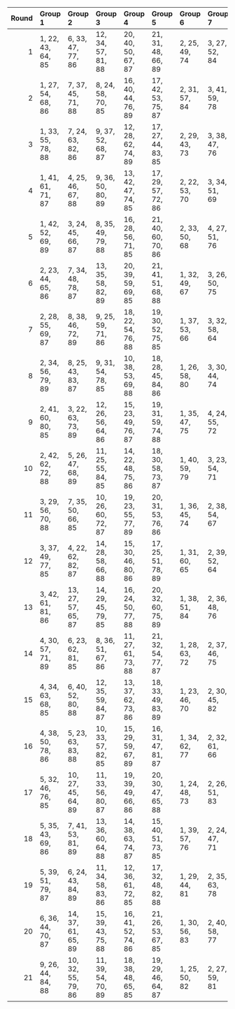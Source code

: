 |   Round | Group 1           | Group 2            | Group 3            | Group 4            | Group 5            | Group 6       | Group 7       | Group 8       | Group 9       | Group 10      | Group 11      | Group 12       | Group 13       | Group 14       | Group 15       | Group 16       | Group 17       | Group 18       | Group 19       | Group 20       | Group 21       |
|--------:|:------------------|:-------------------|:-------------------|:-------------------|:-------------------|:--------------|:--------------|:--------------|:--------------|:--------------|:--------------|:---------------|:---------------|:---------------|:---------------|:---------------|:---------------|:---------------|:---------------|:---------------|:---------------|
|       1 | 1, 22, 43, 64, 85 | 6, 33, 47, 77, 86  | 12, 34, 57, 81, 88 | 20, 40, 50, 67, 87 | 21, 31, 48, 66, 89 | 2, 25, 49, 74 | 3, 27, 52, 84 | 4, 29, 61, 83 | 5, 37, 59, 82 | 7, 42, 51, 80 | 8, 23, 60, 73 | 9, 35, 62, 76  | 10, 39, 44, 71 | 11, 28, 46, 65 | 13, 41, 56, 72 | 14, 26, 54, 69 | 15, 24, 53, 79 | 16, 32, 45, 78 | 17, 30, 63, 70 | 18, 36, 55, 75 | 19, 38, 58, 68 |
|       2 | 1, 27, 54, 68, 86 | 7, 37, 45, 71, 88  | 8, 24, 58, 70, 85  | 16, 40, 44, 76, 89 | 17, 42, 53, 75, 87 | 2, 31, 57, 84 | 3, 41, 59, 78 | 4, 26, 49, 73 | 5, 33, 48, 64 | 6, 39, 46, 82 | 9, 22, 55, 83 | 10, 28, 47, 67 | 11, 30, 50, 81 | 12, 32, 63, 80 | 13, 23, 61, 79 | 14, 35, 56, 77 | 15, 38, 62, 66 | 18, 29, 51, 74 | 19, 25, 60, 69 | 20, 34, 43, 72 | 21, 36, 52, 65 |
|       3 | 1, 33, 55, 78, 88 | 7, 24, 63, 82, 86  | 9, 37, 52, 68, 87  | 12, 28, 62, 74, 89 | 17, 27, 44, 83, 85 | 2, 29, 43, 73 | 3, 38, 47, 76 | 4, 40, 56, 69 | 5, 31, 58, 72 | 6, 35, 61, 67 | 8, 30, 53, 77 | 10, 22, 50, 65 | 11, 41, 49, 75 | 13, 26, 59, 66 | 14, 32, 51, 71 | 15, 34, 54, 64 | 16, 36, 46, 84 | 18, 39, 60, 81 | 19, 42, 45, 70 | 20, 23, 48, 80 | 21, 25, 57, 79 |
|       4 | 1, 41, 61, 71, 87 | 4, 25, 46, 67, 88  | 9, 36, 50, 80, 89  | 13, 42, 47, 74, 85 | 17, 29, 57, 72, 86 | 2, 22, 53, 70 | 3, 34, 51, 69 | 5, 28, 52, 77 | 6, 30, 55, 66 | 7, 32, 43, 65 | 8, 40, 62, 64 | 10, 24, 54, 83 | 11, 26, 63, 76 | 12, 38, 44, 79 | 14, 31, 49, 68 | 15, 37, 60, 84 | 16, 23, 59, 75 | 18, 27, 56, 82 | 19, 35, 48, 81 | 20, 33, 45, 73 | 21, 39, 58, 78 |
|       5 | 1, 42, 52, 69, 89 | 3, 24, 45, 66, 87  | 8, 35, 49, 79, 88  | 16, 28, 56, 71, 85 | 21, 40, 60, 70, 86 | 2, 33, 50, 68 | 4, 27, 51, 76 | 5, 29, 54, 65 | 6, 31, 63, 64 | 7, 39, 61, 84 | 9, 23, 53, 82 | 10, 25, 62, 75 | 11, 37, 43, 78 | 12, 41, 46, 73 | 13, 30, 48, 67 | 14, 36, 59, 83 | 15, 22, 58, 74 | 17, 26, 55, 81 | 18, 34, 47, 80 | 19, 32, 44, 72 | 20, 38, 57, 77 |
|       6 | 2, 23, 44, 65, 86 | 7, 34, 48, 78, 87  | 13, 35, 58, 82, 89 | 20, 39, 59, 69, 85 | 21, 41, 51, 68, 88 | 1, 32, 49, 67 | 3, 26, 50, 75 | 4, 28, 53, 64 | 5, 30, 62, 84 | 6, 38, 60, 83 | 8, 22, 52, 81 | 9, 24, 61, 74  | 10, 36, 63, 77 | 11, 40, 45, 72 | 12, 29, 47, 66 | 14, 42, 57, 73 | 15, 27, 55, 70 | 16, 25, 54, 80 | 17, 33, 46, 79 | 18, 31, 43, 71 | 19, 37, 56, 76 |
|       7 | 2, 28, 55, 69, 87 | 8, 38, 46, 72, 89  | 9, 25, 59, 71, 86  | 18, 22, 54, 76, 88 | 19, 30, 52, 75, 85 | 1, 37, 53, 66 | 3, 32, 58, 64 | 4, 42, 60, 79 | 5, 27, 50, 74 | 6, 34, 49, 65 | 7, 40, 47, 83 | 10, 23, 56, 84 | 11, 29, 48, 68 | 12, 31, 51, 82 | 13, 33, 43, 81 | 14, 24, 62, 80 | 15, 36, 57, 78 | 16, 39, 63, 67 | 17, 41, 45, 77 | 20, 26, 61, 70 | 21, 35, 44, 73 |
|       8 | 2, 34, 56, 79, 89 | 8, 25, 43, 83, 87  | 9, 31, 54, 78, 85  | 10, 38, 53, 69, 88 | 18, 28, 45, 84, 86 | 1, 26, 58, 80 | 3, 30, 44, 74 | 4, 39, 48, 77 | 5, 41, 57, 70 | 6, 32, 59, 73 | 7, 36, 62, 68 | 11, 23, 51, 66 | 12, 42, 50, 76 | 13, 29, 63, 75 | 14, 27, 60, 67 | 15, 33, 52, 72 | 16, 35, 55, 65 | 17, 37, 47, 64 | 19, 40, 61, 82 | 20, 22, 46, 71 | 21, 24, 49, 81 |
|       9 | 2, 41, 60, 80, 85 | 3, 22, 63, 73, 89  | 12, 26, 56, 64, 86 | 15, 23, 49, 76, 87 | 19, 31, 59, 74, 88 | 1, 35, 47, 75 | 4, 24, 55, 72 | 5, 36, 53, 71 | 6, 27, 48, 69 | 7, 30, 54, 79 | 8, 32, 57, 68 | 9, 34, 45, 67  | 10, 42, 43, 66 | 11, 38, 52, 82 | 13, 28, 44, 78 | 14, 40, 46, 81 | 16, 33, 51, 70 | 17, 39, 62, 65 | 18, 25, 61, 77 | 20, 29, 58, 84 | 21, 37, 50, 83 |
|      10 | 2, 42, 62, 72, 88 | 5, 26, 47, 68, 89  | 11, 25, 55, 84, 85 | 14, 22, 48, 75, 86 | 18, 30, 58, 73, 87 | 1, 40, 59, 79 | 3, 23, 54, 71 | 4, 35, 52, 70 | 6, 29, 53, 78 | 7, 31, 56, 67 | 8, 33, 44, 66 | 9, 41, 63, 65  | 10, 37, 51, 81 | 12, 27, 43, 77 | 13, 39, 45, 80 | 15, 32, 50, 69 | 16, 38, 61, 64 | 17, 24, 60, 76 | 19, 28, 57, 83 | 20, 36, 49, 82 | 21, 34, 46, 74 |
|      11 | 3, 29, 56, 70, 88 | 7, 35, 50, 66, 85  | 10, 26, 60, 72, 87 | 19, 23, 55, 77, 89 | 20, 31, 53, 76, 86 | 1, 36, 45, 74 | 2, 38, 54, 67 | 4, 33, 59, 65 | 5, 22, 61, 80 | 6, 28, 51, 75 | 8, 41, 48, 84 | 9, 39, 47, 73  | 11, 24, 57, 64 | 12, 30, 49, 69 | 13, 32, 52, 83 | 14, 34, 44, 82 | 15, 25, 63, 81 | 16, 37, 58, 79 | 17, 40, 43, 68 | 18, 42, 46, 78 | 21, 27, 62, 71 |
|      12 | 3, 37, 49, 77, 85 | 4, 22, 62, 82, 87  | 14, 28, 58, 66, 88 | 15, 30, 46, 80, 86 | 17, 25, 51, 78, 89 | 1, 31, 60, 65 | 2, 39, 52, 64 | 5, 24, 44, 75 | 6, 26, 57, 74 | 7, 38, 55, 73 | 8, 29, 50, 71 | 9, 32, 56, 81  | 10, 34, 59, 70 | 11, 36, 47, 69 | 12, 23, 45, 68 | 13, 40, 54, 84 | 16, 42, 48, 83 | 18, 35, 53, 72 | 19, 41, 43, 67 | 20, 27, 63, 79 | 21, 33, 61, 76 |
|      13 | 3, 42, 61, 81, 86 | 13, 27, 57, 65, 87 | 14, 29, 45, 79, 85 | 16, 24, 50, 77, 88 | 20, 32, 60, 75, 89 | 1, 38, 51, 84 | 2, 36, 48, 76 | 4, 23, 43, 74 | 5, 25, 56, 73 | 6, 37, 54, 72 | 7, 28, 49, 70 | 8, 31, 55, 80  | 9, 33, 58, 69  | 10, 35, 46, 68 | 11, 22, 44, 67 | 12, 39, 53, 83 | 15, 41, 47, 82 | 17, 34, 52, 71 | 18, 40, 63, 66 | 19, 26, 62, 78 | 21, 30, 59, 64 |
|      14 | 4, 30, 57, 71, 89 | 6, 23, 62, 81, 85  | 8, 36, 51, 67, 86  | 11, 27, 61, 73, 88 | 21, 32, 54, 77, 87 | 1, 28, 63, 72 | 2, 37, 46, 75 | 3, 39, 55, 68 | 5, 34, 60, 66 | 7, 29, 52, 76 | 9, 42, 49, 64 | 10, 40, 48, 74 | 12, 25, 58, 65 | 13, 31, 50, 70 | 14, 33, 53, 84 | 15, 35, 45, 83 | 16, 26, 43, 82 | 17, 38, 59, 80 | 18, 41, 44, 69 | 19, 22, 47, 79 | 20, 24, 56, 78 |
|      15 | 4, 34, 63, 68, 85 | 6, 40, 52, 80, 88  | 12, 35, 59, 84, 87 | 13, 37, 62, 73, 86 | 18, 33, 49, 83, 89 | 1, 23, 46, 70 | 2, 30, 45, 82 | 3, 36, 43, 79 | 5, 42, 55, 67 | 7, 25, 44, 64 | 8, 27, 47, 78 | 9, 29, 60, 77  | 10, 41, 58, 76 | 11, 32, 53, 74 | 14, 39, 50, 72 | 15, 26, 48, 71 | 16, 22, 57, 66 | 17, 31, 61, 69 | 19, 24, 51, 65 | 20, 28, 54, 81 | 21, 38, 56, 75 |
|      16 | 4, 38, 50, 78, 86 | 5, 23, 63, 83, 88  | 10, 33, 57, 82, 85 | 15, 29, 59, 67, 89 | 16, 31, 47, 81, 87 | 1, 34, 62, 77 | 2, 32, 61, 66 | 3, 40, 53, 65 | 6, 25, 45, 76 | 7, 27, 58, 75 | 8, 39, 56, 74 | 9, 30, 51, 72  | 11, 35, 60, 71 | 12, 37, 48, 70 | 13, 24, 46, 69 | 14, 41, 55, 64 | 17, 22, 49, 84 | 18, 26, 52, 79 | 19, 36, 54, 73 | 20, 42, 44, 68 | 21, 28, 43, 80 |
|      17 | 5, 32, 46, 76, 85 | 10, 27, 45, 64, 89 | 11, 33, 56, 80, 87 | 19, 39, 49, 66, 86 | 20, 30, 47, 65, 88 | 1, 24, 48, 73 | 2, 26, 51, 83 | 3, 28, 60, 82 | 4, 36, 58, 81 | 6, 41, 50, 79 | 7, 22, 59, 72 | 8, 34, 61, 75  | 9, 38, 43, 70  | 12, 40, 55, 71 | 13, 25, 53, 68 | 14, 23, 52, 78 | 15, 31, 44, 77 | 16, 29, 62, 69 | 17, 35, 54, 74 | 18, 37, 57, 67 | 21, 42, 63, 84 |
|      18 | 5, 35, 43, 69, 86 | 7, 41, 53, 81, 89  | 13, 36, 60, 64, 88 | 14, 38, 63, 74, 87 | 15, 40, 51, 73, 85 | 1, 39, 57, 76 | 2, 24, 47, 71 | 3, 31, 46, 83 | 4, 37, 44, 80 | 6, 22, 56, 68 | 8, 26, 45, 65 | 9, 28, 48, 79  | 10, 30, 61, 78 | 11, 42, 59, 77 | 12, 33, 54, 75 | 16, 27, 49, 72 | 17, 23, 58, 67 | 18, 32, 62, 70 | 19, 34, 50, 84 | 20, 25, 52, 66 | 21, 29, 55, 82 |
|      19 | 5, 39, 51, 79, 87 | 6, 24, 43, 84, 89  | 11, 34, 58, 83, 86 | 12, 36, 61, 72, 85 | 17, 32, 48, 82, 88 | 1, 29, 44, 81 | 2, 35, 63, 78 | 3, 33, 62, 67 | 4, 41, 54, 66 | 7, 26, 46, 77 | 8, 28, 59, 76 | 9, 40, 57, 75  | 10, 31, 52, 73 | 13, 38, 49, 71 | 14, 25, 47, 70 | 15, 42, 56, 65 | 16, 30, 60, 68 | 18, 23, 50, 64 | 19, 27, 53, 80 | 20, 37, 55, 74 | 21, 22, 45, 69 |
|      20 | 6, 36, 44, 70, 87 | 14, 37, 61, 65, 89 | 15, 39, 43, 75, 88 | 16, 41, 52, 74, 86 | 21, 26, 53, 67, 85 | 1, 30, 56, 83 | 2, 40, 58, 77 | 3, 25, 48, 72 | 4, 32, 47, 84 | 5, 38, 45, 81 | 7, 23, 57, 69 | 8, 42, 54, 82  | 9, 27, 46, 66  | 10, 29, 49, 80 | 11, 31, 62, 79 | 12, 22, 60, 78 | 13, 34, 55, 76 | 17, 28, 50, 73 | 18, 24, 59, 68 | 19, 33, 63, 71 | 20, 35, 51, 64 |
|      21 | 9, 26, 44, 84, 88 | 10, 32, 55, 79, 86 | 11, 39, 54, 70, 89 | 18, 38, 48, 65, 85 | 19, 29, 46, 64, 87 | 1, 25, 50, 82 | 2, 27, 59, 81 | 3, 35, 57, 80 | 4, 31, 45, 75 | 5, 40, 49, 78 | 6, 42, 58, 71 | 7, 33, 60, 74  | 8, 37, 63, 69  | 12, 24, 52, 67 | 13, 22, 51, 77 | 14, 30, 43, 76 | 15, 28, 61, 68 | 16, 34, 53, 73 | 17, 36, 56, 66 | 20, 41, 62, 83 | 21, 23, 47, 72 |